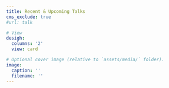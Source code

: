 ```yaml
---
title: Recent & Upcoming Talks
cms_exclude: true
#url: talk

# View
desigh:
  columns: '2'
  view: card

# Optional cover image (relative to `assets/media/` folder).
image:
  caption: ''
  filename: ''
---
```

